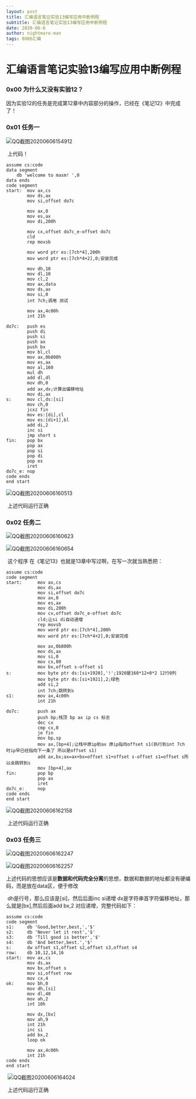 ```yaml
---
layout: post
title: 汇编语言笔记实验13编写应用中断例程
subtitle: 汇编语言笔记实验13编写应用中断例程
date: 2020-06-6
author: nightmare-man
tags: 8086汇编
---
```


# 汇编语言笔记实验13编写应用中断例程

### 0x00 为什么又没有实验12？

​		因为实验12的任务是完成第12章中内容部分的操作，已经在《笔记12》中完成了！

### 0x01 任务一

![QQ截图20200606154912](/assets/img/QQ截图20200606154912.png)

​		上代码！

```assembly
assume cs:code
data segment
	db 'welcome to masm! ',0
data ends
code segment
start:	mov ax,cs
		mov ds,ax
		mov si,offset do7c
		
		mov ax,0
		mov es,ax
		mov di,200h
		
		mov cx,offset do7c_e-offset do7c
		cld
		rep movsb
		
		mov word ptr es:[7ch*4],200h
		mov word ptr es:[7ch*4+2],0;安装完成
		
		mov dh,10
		mov dl,10
		mov cl,2
		mov ax,data
		mov ds,ax
		mov si,0
		int 7ch;调用 测试
		
		mov ax,4c00h
		int 21h
		
do7c:	push es
		push di
		push si
		push ax
		push bx
		mov bl,cl
		mov ax,0b800h
		mov es,ax
		mov al,160
		mul dh
		add dl,dl
		mov dh,0
		add ax,dx;计算出偏移地址
		mov di,ax
s:		mov cl,ds:[si]
		mov ch,0
		jcxz fin
		mov es:[di],cl
		mov es:[di+1],bl
		add di,2
		inc si
		jmp short s
fin:	pop bx
		pop ax
		pop si
		pop di
		pop es
		iret
do7c_e:	nop
code ends
end start
```

![QQ截图20200606160513](/assets/img/QQ截图20200606160513.png)

​		上述代码运行正确



### 0x02 任务二

![QQ截图20200606160623](/assets/img/QQ截图20200606160623.png)

![QQ截图20200606160654](/assets/img/QQ截图20200606160654.png)

​		这个程序 在《笔记13》也就是13章中写过啊，在写一次就当熟悉把：

```assembly
assume cs:code
code segment
start:		mov ax,cs
			mov ds,ax
			mov si,offset do7c
			mov ax,0
			mov es,ax
			mov di,200h
			mov cx,offset do7c_e-offset do7c
			cld;让si di自动递增
			rep movsb
			mov word ptr es:[7ch*4],200h
			mov word ptr es:[7ch*4+2],0;安装完成
			
			mov ax,0b800h
			mov ds,ax
			mov si,0
			mov cx,80
			mov bx,offset s-offset s1
s:			mov byte ptr ds:[si+1920],'!';1920是160*12+0*2 12行0列
			mov byte ptr ds:[si+1921],2;绿色
			add si,2
			int 7ch;跳转到s
s1:			mov	ax,4c00h
			int 21h
	
do7c:		push ax
			push bp;栈顶 bp ax ip cs 标志
			dec cx
			cmp cx,0
			je fin
			mov bp,sp
			mov ax,[bp+4];让栈中原ip到ax 原ip指向offset s1(执行到int 7ch 时ip早已经指向下一条了 所以是offset s1)
			add ax,bx;ax=ax+bx=offset s1+offset s-offset s1=offset s所以会跳转到s
			mov [bp+4],ax
fin:		pop bp
			pop ax
			iret
do7c_e:		nop
code ends
end start
```

![QQ截图20200606162158](/assets/img/QQ截图20200606162158.png)

​		上述代码运行正确



### 0x03 任务三

![QQ截图20200606162247](/assets/img/QQ截图20200606162247.png)

![QQ截图20200606162257](/assets/img/QQ截图20200606162257.png)

​		上述代码的思想应该是**数据和代码完全分离**的思想，数据和数据的地址都没有硬编码，而是放在data区，便于修改

​		dh是行号，那么应该是[si]，然后后面inc si递增 dx是字符串首字符偏移地址，那么就是[bx],然后后面add bx,2 对应递增，完整代码如下：

```assembly
assume cs:code
code segment
s1:		db 'Good,better,best,','$'
s2:		db 'Never let it rest','$'
s3:		db 'Till good is better','$'
s4:		db 'And better,best.','$'
s:		dw offset s1,offset s2,offset s3,offset s4
row:	db 10,12,14,16
start:	mov ax,cs
		mov ds,ax
		mov bx,offset s
		mov si,offset row
		mov cx,4
ok:		mov bh,0
		mov dh,[si]
		mov dl,40
		mov ah,2
		int 10h
		
		mov dx,[bx]
		mov ah,9
		int 21h
		inc si
		add bx,2
		loop ok
		
		mov ax,4c00h
		int 21h
code ends
end start
```

​		![QQ截图20200606164024](/assets/img/QQ截图20200606164024.png)

​		上述代码运行正确

